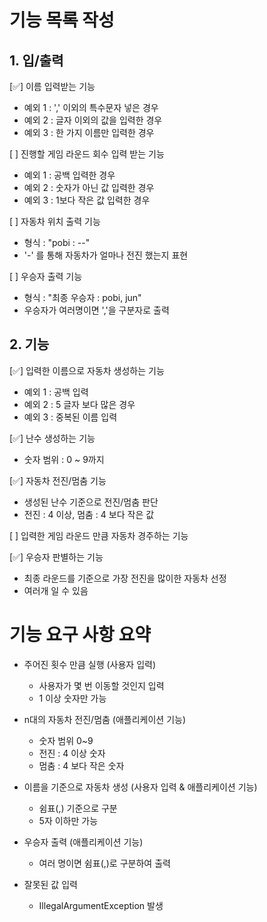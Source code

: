 # 기능 목록 작성

## 1. 입/출력

[✅] 이름 입력받는 기능 

- 예외 1 : ',' 이외의 특수문자 넣은 경우
- 예외 2 : 글자 이외의 값을 입력한 경우
- 예외 3 : 한 가지 이름만 입력한 경우

[ ] 진행할 게임 라운드 회수 입력 받는 기능

- 예외 1 : 공백 입력한 경우
- 예외 2 : 숫자가 아닌 값 입력한 경우
- 예외 3 : 1보다 작은 값 입력한 경우

[ ] 자동차 위치 출력 기능

- 형식 : "pobi : --"
- '-' 를 통해 자동차가 얼마나 전진 했는지 표현

[ ] 우승자 출력 기능

- 형식 : "최종 우승자 : pobi, jun"
- 우승자가 여러명이면 ','을 구분자로 출력




## 2. 기능

[✅] 입력한 이름으로 자동차 생성하는 기능

- 예외 1 : 공백 입력
- 예외 2 : 5 글자 보다 많은 경우
- 예외 3 : 중복된 이름 입력

[✅] 난수 생성하는 기능

- 숫자 범위 : 0 ~ 9까지 

[✅] 자동차 전진/멈춤 기능

- 생성된 난수 기준으로 전진/멈춤 판단
- 전진 : 4 이상, 멈춤 : 4 보다 작은 값

[ ] 입력한 게임 라운드 만큼 자동차 경주하는 기능 


[✅] 우승자 판별하는 기능 

- 최종 라운드를 기준으로 가장 전진을 많이한 자동차 선정
- 여러개 일 수 있음




# 기능 요구 사항 요약

- 주어진 횟수 만큼 실행 (사용자 입력)
  - 사용자가 몇 번 이동할 것인지 입력
  - 1 이상 숫자만 가능
  

- n대의 자동차 전진/멈춤 (애플리케이션 기능)
  - 숫자 범위 0~9
  - 전진 : 4 이상 숫자
  - 멈춤 : 4 보다 작은 숫자
  

- 이름을 기준으로 자동차 생성 (사용자 입력 & 애플리케이션 기능)
    - 쉼표(,) 기준으로 구분
    - 5자 이하만 가능

  

- 우승자 출력 (애플리케이션 기능)
  - 여러 명이면 쉼표(,)로 구분하여 출력
  

- 잘못된 값 입력 
  - IllegalArgumentException 발생

